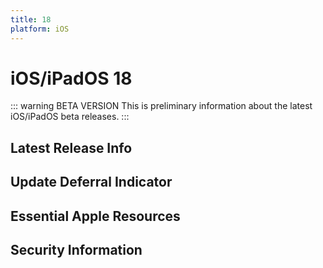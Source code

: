 ```yaml
---
title: 18
platform: iOS
---
```


# iOS/iPadOS 18 <Badge type="tip" text="beta version" />

::: warning BETA VERSION 
This is preliminary information about the latest iOS/iPadOS beta releases.
:::


<script setup>
import LatestFeatures from './components/LatestFeatures.vue';
import SecurityInfo from './components/SecurityInfo.vue';
import ForcedUpdateDeferralIndicator from './components/ForcedUpdateDeferralIndicator.vue'; 
import LinksComponent from './components/LinksComponent.vue';

const frontmatter = {
  title: 'iOS 18',
  platform: 'iOS',
  stage: 'release',
};
</script>

## Latest Release Info
<LatestFeatures :title="frontmatter.title" :platform="frontmatter.platform" :stage="frontmatter.stage" />

## Update Deferral Indicator
<ForcedUpdateDeferralIndicator :osVersion="frontmatter.title" :platform="frontmatter.platform" :stage="frontmatter.stage" />

## Essential Apple Resources
<LinksComponent :title="frontmatter.title" :platform="frontmatter.platform" :stage="frontmatter.stage" />

## Security Information
<SecurityInfo :title="frontmatter.title" :platform="frontmatter.platform" :stage="frontmatter.stage" />
